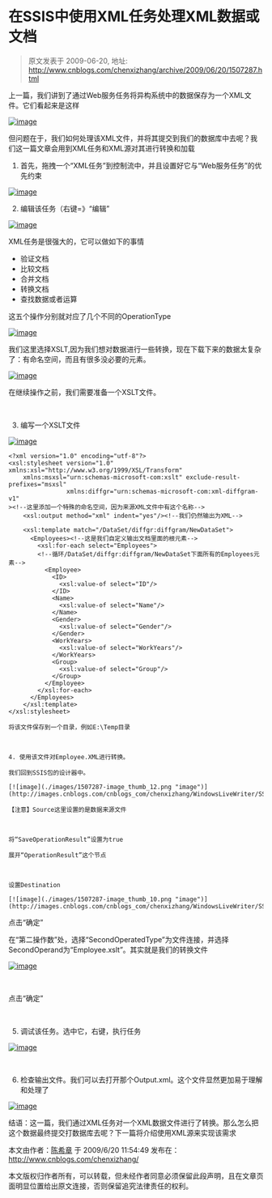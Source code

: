 # 在SSIS中使用XML任务处理XML数据或文档 
> 原文发表于 2009-06-20, 地址: http://www.cnblogs.com/chenxizhang/archive/2009/06/20/1507287.html 


上一篇，我们讲到了通过Web服务任务将异构系统中的数据保存为一个XML文件。它们看起来是这样

 [![image](./images/1507287-image_thumb.png "image")](http://images.cnblogs.com/cnblogs_com/chenxizhang/WindowsLiveWriter/SSISXMLXML_A113/image_2.png) 

 但问题在于，我们如何处理该XML文件，并将其提交到我们的数据库中去呢？我们这一篇文章会用到XML任务和XML源对其进行转换和加载

 1. 首先，拖拽一个“XML任务”到控制流中，并且设置好它与“Web服务任务”的优先约束

 [![image](./images/1507287-image_thumb_1.png "image")](http://images.cnblogs.com/cnblogs_com/chenxizhang/WindowsLiveWriter/SSISXMLXML_A113/image_4.png) 

 2. 编辑该任务（右键=》“编辑”

 [![image](./images/1507287-image_thumb_2.png "image")](http://images.cnblogs.com/cnblogs_com/chenxizhang/WindowsLiveWriter/SSISXMLXML_A113/image_6.png) 

 XML任务是很强大的，它可以做如下的事情

 * 验证文档
* 比较文档
* 合并文档
* 转换文档
* 查找数据或者运算

 这五个操作分别就对应了几个不同的OperationType

 [![image](./images/1507287-image_thumb_3.png "image")](http://images.cnblogs.com/cnblogs_com/chenxizhang/WindowsLiveWriter/SSISXMLXML_A113/image_8.png) 

 我们这里选择XSLT,因为我们想对数据进行一些转换，现在下载下来的数据太复杂了：有命名空间，而且有很多没必要的元素。

 [![image](./images/1507287-image_thumb_4.png "image")](http://images.cnblogs.com/cnblogs_com/chenxizhang/WindowsLiveWriter/SSISXMLXML_A113/image_10.png) 

 在继续操作之前，我们需要准备一个XSLT文件。

  

 3. 编写一个XSLT文件

 [![image](./images/1507287-image_thumb_6.png "image")](http://images.cnblogs.com/cnblogs_com/chenxizhang/WindowsLiveWriter/SSISXMLXML_A113/image_14.png) 


```
<?xml version="1.0" encoding="utf-8"?>
<xsl:stylesheet version="1.0" xmlns:xsl="http://www.w3.org/1999/XSL/Transform"
    xmlns:msxsl="urn:schemas-microsoft-com:xslt" exclude-result-prefixes="msxsl" 
                xmlns:diffgr="urn:schemas-microsoft-com:xml-diffgram-v1"
><!--这里添加一个特殊的命名空间，因为来源XML文件中有这个名称-->
    <xsl:output method="xml" indent="yes"/><!--我们仍然输出为XML-->

    <xsl:template match="/DataSet/diffgr:diffgram/NewDataSet">
      <Employees><!--这是我们自定义输出文档里面的根元素-->
        <xsl:for-each select="Employees">
        <!--循环/DataSet/diffgr:diffgram/NewDataSet下面所有的Employees元素-->
          <Employee>
            <ID>
              <xsl:value-of select="ID"/>
            </ID>
            <Name>
              <xsl:value-of select="Name"/>
            </Name>
            <Gender>
              <xsl:value-of select="Gender"/>
            </Gender>
            <WorkYears>
              <xsl:value-of select="WorkYears"/>
            </WorkYears>
            <Group>
              <xsl:value-of select="Group"/>
            </Group>
          </Employee>
        </xsl:for-each>
      </Employees>
    </xsl:template>
</xsl:stylesheet>
```

```
将该文件保存到一个目录，例如E:\Temp目录
```

```
 
```

```
4. 使用该文件对Employee.XML进行转换。
```

```
我们回到SSIS包的设计器中。
```

```
[![image](./images/1507287-image_thumb_12.png "image")](http://images.cnblogs.com/cnblogs_com/chenxizhang/WindowsLiveWriter/SSISXMLXML_A113/image_26.png) 
```

```
【注意】Source这里设置的是数据来源文件
```

```
 
```

```
将“SaveOperationResult”设置为true
```

```
展开“OperationResult”这个节点
```

```
 
```

```
设置Destination
```

```
[![image](./images/1507287-image_thumb_10.png "image")](http://images.cnblogs.com/cnblogs_com/chenxizhang/WindowsLiveWriter/SSISXMLXML_A113/image_22.png) 
```

点击“确定”


在“第二操作数”处，选择“SecondOperatedType”为文件连接，并选择SecondOperand为“Employee.xslt”。其实就是我们的转换文件


[![image](./images/1507287-image_thumb_13.png "image")](http://images.cnblogs.com/cnblogs_com/chenxizhang/WindowsLiveWriter/SSISXMLXML_A113/image_28.png) 


 


点击“确定”


 


5. 调试该任务。选中它，右键，执行任务


[![image](./images/1507287-image_thumb_14.png "image")](http://images.cnblogs.com/cnblogs_com/chenxizhang/WindowsLiveWriter/SSISXMLXML_A113/image_30.png) 


 


6. 检查输出文件。我们可以去打开那个Output.xml。这个文件显然更加易于理解和处理了


[![image](./images/1507287-image_thumb_15.png "image")](http://images.cnblogs.com/cnblogs_com/chenxizhang/WindowsLiveWriter/SSISXMLXML_A113/image_32.png) 


  
结语：这一篇，我们通过XML任务对一个XML数据文件进行了转换。那么怎么把这个数据最终提交打数据库去呢？下一篇将介绍使用XML源来实现该需求


本文由作者：[陈希章](http://www.xizhang.com) 于 2009/6/20 11:54:49 
发布在：<http://www.cnblogs.com/chenxizhang/>  

本文版权归作者所有，可以转载，但未经作者同意必须保留此段声明，且在文章页面明显位置给出原文连接，否则保留追究法律责任的权利。   
